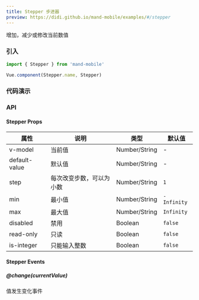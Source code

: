 ```yaml
---
title: Stepper 步进器
preview: https://didi.github.io/mand-mobile/examples/#/stepper
---
```


增加，减少或修改当前数值

### 引入

```javascript
import { Stepper } from 'mand-mobile'

Vue.component(Stepper.name, Stepper)
```

### 代码演示
<!-- DEMO -->

### API

#### Stepper Props
|属性    | 说明 | 类型 | 默认值|
|---------|------|--------|----|
|v-model| 当前值 | Number/String |-|
|default-value |默认值| Number/String|-|
|step|每次改变步数，可以为小数|Number/String|`1`|
|min|最小值|Number/String|`-Infinity`|
|max|最大值|Number/String|`Infinity`|
|disabled|禁用| Boolean|`false`|
|read-only|只读| Boolean|`false`|
|is-integer|只能输入整数| Boolean|`false`|

#### Stepper Events

##### @change(currentValue)
值发生变化事件
